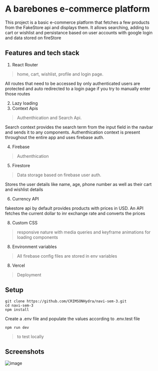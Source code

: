 # A barebones e-commerce platform
This project is a basic e-commerce platform that fetches a few products from the FakeStore api and displays them. It allows searching, adding to cart or wishlist and persistance based on user accounts with google login and data stored on fireStore

## Features and tech stack
1. React Router
>home, cart, wishlist, profile and login page.

All routes that need to be accessed by only authenticated users are protected and auto redirected to a login page if you try to manually enter those routes

2. Lazy loading
3. Context Apis
>Authenthication and Search Api.

Search context provides the search term from the input field in the navbar and sends it to any components.
Authenthication context is present throughout the entire app and uses firebase auth.

4. Firebase
>Authenthication
5. Firestore
>Data storage based on firebase user auth.

Stores the user details like name, age, phone number as well as their cart and wishlist details

6. Currency API

fakestore api by default provides products with prices in USD. An API fetches the current dollar to inr exchange rate and converts the prices

8. Custom CSS
>responsive nature with media queries and keyframe animations for loading components

8. Environment variables
>All firebase config files are stored in env variables

8. Vercel
>Deployment

## Setup
```
git clone https://github.com/CRIMSONHydra/navi-sem-3.git
cd navi-sem-3
npm install
```
Create a .env file and populate the values according to .env.test file

```
npm run dev
```
>to test locally

## Screenshots
![image](https://github.com/user-attachments/assets/eeddbd17-4b04-4240-87d1-896dbde9f7bd)

